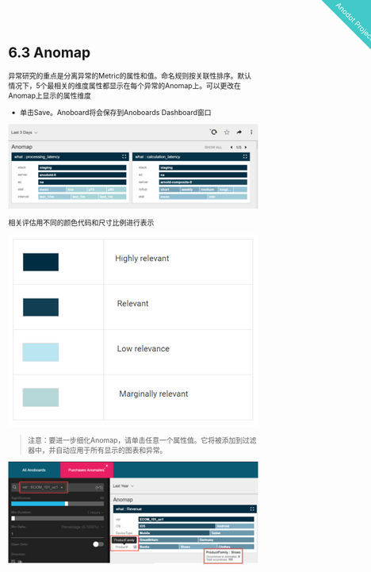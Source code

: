 
<html>
    <a href="https://www.anodot.com/" class="homepage-corner" aria-label="View source on Github">
        <svg width="100" height="100" viewBox="0 0 250 250" style="fill:#40c9c6; color:#fff; position: fixed; top: 0; border: 0; right: 0;" aria-hidden="true">
            <path d="M0,0 L250,250 L250,0 Z"></path>
            <text x="40" y="40" fill="white" style="font-size: 36px;" size="20" transform="rotate(45 70,70)">Anodot Project</text>
        </svg>
    </a>
    </style>
</html>


# 6.3 Anomap

异常研究的重点是分离异常的Metric的属性和值。命名规则按关联性排序。默认情况下，5个最相关的维度属性都显示在每个异常的Anomap上。可以更改在Anomap上显示的属性维度
- 单击Save。Anoboard将会保存到Anoboards Dashboard窗口

![image](3_anomap/anomap_01.png)

相关评估用不同的颜色代码和尺寸比例进行表示

![image](3_anomap/anomap_02.png)

> 注意：要进一步细化Anomap，请单击任意一个属性值。它将被添加到过滤器中，并自动应用于所有显示的图表和异常。

![image](3_anomap/anomap_03.png)
